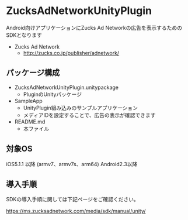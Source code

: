 ZucksAdNetworkUnityPlugin
=========================

Android向けアプリケーションにZucks Ad Networkの広告を表示するためのSDKとなります

* Zucks Ad Network
  * http://zucks.co.jp/publisher/adnetwork/

## パッケージ構成

* ZucksAdNetworkUnityPlugin.unitypackage
  * PluginのUnityパッケージ
* SampleApp
  * UnityPlugin組み込みのサンプルアプリケーション
  * メディアIDを設定することで、広告の表示が確認できます
* README.md
  * 本ファイル

## 対象OS
iOS5.1.1 以降 (armv7、armv7s、arm64)
Android2.3以降

## 導入手順

SDKの導入手順に関しては下記ページをご確認ください。

https://ms.zucksadnetwork.com/media/sdk/manual/unity/
